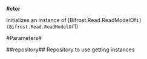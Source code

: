 **#ctor**

Initializes an instance of [Bifrost.Read.ReadModelOf`1](Bifrost.Read.ReadModelOf`1)

#Parameters#


##repository##
Repository to use getting instances
